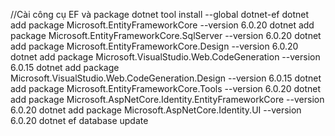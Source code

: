 //Cài công cụ EF và package
dotnet tool install --global dotnet-ef
dotnet add package Microsoft.EntityFrameworkCore --version 6.0.20
dotnet add package Microsoft.EntityFrameworkCore.SqlServer --version 6.0.20
dotnet add package Microsoft.EntityFrameworkCore.Design --version 6.0.20
dotnet add package Microsoft.VisualStudio.Web.CodeGeneration --version 6.0.15
dotnet add package Microsoft.VisualStudio.Web.CodeGeneration.Design --version 6.0.15
dotnet add package Microsoft.EntityFrameworkCore.Tools --version 6.0.20
dotnet add package Microsoft.AspNetCore.Identity.EntityFrameworkCore --version 6.0.20
dotnet add package Microsoft.AspNetCore.Identity.UI --version 6.0.20
dotnet ef database update
